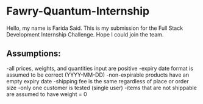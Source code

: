 # Fawry-Quantum-Internship
Hello, my name is Farida Said. This is my submission for the Full Stack Development Internship Challenge. Hope I could join the team.
## Assumptions:
-all prices, weights, and quantities input are positive
-expiry date format is assumed to be correct (YYYY-MM-DD)
-non-expirable products have an empty expiry date
-shipping fee is the same regardless of place or order size
-only one customer is tested (single user)
-items that are not shippable are assumed to have weight = 0
